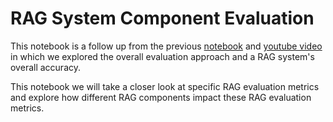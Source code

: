 # RAG System Component Evaluation
    
This notebook is a follow up from the previous [notebook](https://github.com/fhuthmacher/LLMevaluation/blob/main/LLMInformationExtraction.ipynb) and [youtube video](https://www.youtube.com/watch?v=HUuO9eJbOTk) in which we explored the overall evaluation approach and a RAG system's overall accuracy.

This notebook we will take a closer look at specific RAG evaluation metrics and explore how different RAG components impact these RAG evaluation metrics.
